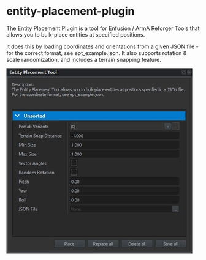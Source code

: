 # entity-placement-plugin
The Entity Placement Plugin is a tool for Enfusion / ArmA Reforger Tools that allows you to bulk-place entities at specified positions.

It does this by loading coordinates and orientations from a given JSON file - for the correct format, see ept_example.json. It also supports rotation & scale randomization, and includes a terrain snapping feature.

![Screenshot](EPT.JPG)
